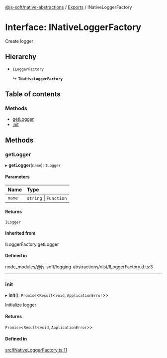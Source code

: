 [@js-soft/native-abstractions](../README.md) / [Exports](../modules.md) / INativeLoggerFactory

# Interface: INativeLoggerFactory

Create logger

## Hierarchy

- `ILoggerFactory`

  ↳ **`INativeLoggerFactory`**

## Table of contents

### Methods

- [getLogger](INativeLoggerFactory.md#getlogger)
- [init](INativeLoggerFactory.md#init)

## Methods

### getLogger

▸ **getLogger**(`name`): `ILogger`

#### Parameters

| Name | Type |
| :------ | :------ |
| `name` | `string` \| `Function` |

#### Returns

`ILogger`

#### Inherited from

ILoggerFactory.getLogger

#### Defined in

node_modules/@js-soft/logging-abstractions/dist/ILoggerFactory.d.ts:3

___

### init

▸ **init**(): `Promise`<`Result`<`void`, `ApplicationError`\>\>

Initialize logger

#### Returns

`Promise`<`Result`<`void`, `ApplicationError`\>\>

#### Defined in

[src/INativeLoggerFactory.ts:11](https://github.com/js-soft/ts-native-access/blob/2fee55d/packages/abstractions/src/INativeLoggerFactory.ts#L11)
